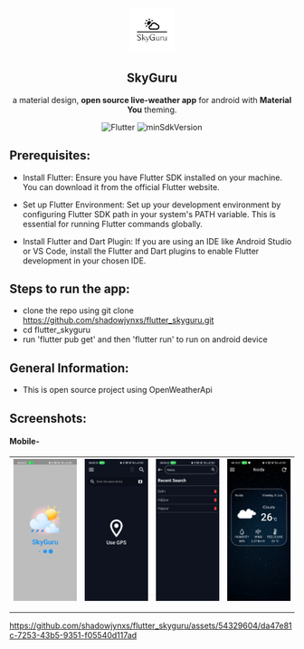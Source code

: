 <div align="center">
   <img width="80" height="80" src="lib/assets/logo.png"/>
   <h2>SkyGuru</h2>
   <p>a material design, <strong>open source live-weather app</strong> for android with <strong>Material You</strong> theming.</p>
</div>
<div align="center">

![Flutter](https://img.shields.io/badge/Platform-Flutter-blue)
![minSdkVersion](https://img.shields.io/badge/minSdkVersion-23-green.svg)


</div>

## Prerequisites:
- Install Flutter: Ensure you have Flutter SDK installed on your machine. You can download it from the official Flutter website.

- Set up Flutter Environment: Set up your development environment by configuring Flutter SDK path in your system's PATH variable. This is essential for running Flutter commands globally.

- Install Flutter and Dart Plugin: If you are using an IDE like Android Studio or VS Code, install the Flutter and Dart plugins to enable Flutter development in your chosen IDE.


## Steps to run the app:

-  clone the repo using git clone https://github.com/shadowjynxs/flutter_skyguru.git
-  cd flutter_skyguru
-  run 'flutter pub get' and then 'flutter run' to run on android device 


## General Information:

-  This is open source project using OpenWeatherApi


## Screenshots:

#### Mobile-

| <img src="./lib/assets/appss/ss1.png" width="180"/> | <img src="./lib/assets/appss/ss2.png" width="180"/> | <img src="./lib/assets/appss/ss3.png" width="180"/> | <img src="./lib/assets/appss/ss4.png" width="180"/> |
| ----------------------------------------------------------- | --------------------------------------------------------------- | ---------------------------------------------------------------------- | ------------------------------------------------------------ |

---
https://github.com/shadowjynxs/flutter_skyguru/assets/54329604/da47e81c-7253-43b5-9351-f05540d117ad

